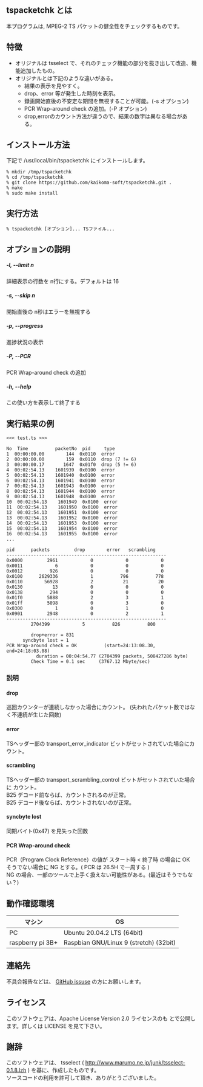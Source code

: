 
## tspacketchk とは

本プログラムは,
MPEG-2 TS パケットの健全性をチェックするものです。

## 特徴

* オリジナルは tsselect で、それのチェック機能の部分を抜き出して改造、機能追加したもの。
* オリジナルとは下記のような違いがある。
    * 結果の表示を見やすく。
    * drop、error 等が発生した時刻を表示。
    * 録画開始直後の不安定な期間を無視することが可能。(-s オプション)
    * PCR Wrap-around check の追加。(-P オプション)
    * drop,errorのカウント方法が違うので、結果の数字は異なる場合がある。


## インストール方法
下記で /usr/local/bin/tspacketchk にインストールします。
   ```
   % mkdir /tmp/tspacketchk
   % cd /tmp/tspacketchk
   % git clone https://github.com/kaikoma-soft/tspacketchk.git .
   % make
   % sudo make install
   ```

## 実行方法

   ```
  % tspacketchk [オプション]... TSファイル...
   ```

## オプションの説明

#####  -l, --limit n
詳細表示の行数を n行にする。デフォルトは 16

#####  -s, --skip n
開始直後の n秒はエラーを無視する

##### -p, --progress
進捗状況の表示

##### -P, --PCR
PCR Wrap-around check の追加

#####  -h, --help
この使い方を表示して終了する

## 実行結果の例

   ```
<<< test.ts >>>

  No  Time          packetNo  pid     type        
   1  00:00:00.00        144  0x0110  error       
   2  00:00:00.00        159  0x0110  drop (7 != 6)
   3  00:00:00.17       1647  0x01f0  drop (5 != 6)
   4  00:02:54.13    1601939  0x0100  error       
   5  00:02:54.13    1601940  0x0100  error       
   6  00:02:54.13    1601941  0x0100  error       
   7  00:02:54.13    1601943  0x0100  error       
   8  00:02:54.13    1601944  0x0100  error       
   9  00:02:54.13    1601948  0x0100  error       
  10  00:02:54.13    1601949  0x0100  error       
  11  00:02:54.13    1601950  0x0100  error       
  12  00:02:54.13    1601951  0x0100  error       
  13  00:02:54.13    1601952  0x0100  error       
  14  00:02:54.13    1601953  0x0100  error       
  15  00:02:54.13    1601954  0x0100  error       
  16  00:02:54.13    1601955  0x0100  error       
...

   pid      packets         drop        error   scrambling
-----------------------------------------------------------
0x0000         2961            0            0            0
0x0011            6            0            0            0
0x0012          926            0            0            0
0x0100      2629336            1          796          778
0x0110        56928            2           21           20
0x0130           13            0            0            0
0x0138          294            0            0            0
0x01f0         5888            2            3            1
0x01ff         5098            0            3            0
0x0300            1            0            1            0
0x0901         2948            0            2            1
-----------------------------------------------------------
            2704399            5          826          800

            drop+error = 831
         syncbyte lost = 1
 PCR Wrap-around check = OK          (start=24:13:08.30, end=24:18:03.08)
              duration = 00:04:54.77 (2704399 packets, 508427286 byte)
            Check Time = 0.1 sec     (3767.12 Mbyte/sec)
   ```

### 説明

#### drop
巡回カウンターが連続しなかった場合にカウント。
(失われたパケット数ではなく不連続が生じた回数)
#### error
TSヘッダー部の transport_error_indicator ビットがセットされていた場合にカウント。
#### scrambling
TSヘッダー部の transport_scrambling_control ビットがセットされていた場合に
カウント。<br>
B25 デコード前ならば、カウントされるのが正常。<br>
B25 デコード後ならば、カウントされないのが正常。

#### syncbyte lost
同期バイト(0x47) を見失った回数

#### PCR Wrap-around check
PCR（Program Clock Reference）の値が スタート時 < 終了時 の場合に OK
<br>
そうでない場合に NG とする。( PCR は 26.5H で一周する )
<br>
NG の場合、一部のツールで上手く扱えない可能性がある。(最近はそうでもない？)



## 動作確認環境


| マシン           | OS                                    |
|------------------|---------------------------------------|
| PC               |    Ubuntu 20.04.2 LTS (64bit)         |
| raspberry pi 3B+ | Raspbian GNU/Linux 9 (stretch) (32bit)|


## 連絡先

不具合報告などは、
[GitHub issuse](https://github.com/kaikoma-soft/tspacketchk/issues)
の方にお願いします。


## ライセンス
このソフトウェアは、Apache License Version 2.0 ライセンスのも
とで公開します。詳しくは LICENSE を見て下さい。


## 謝辞

このソフトウェアは、
 tsselect ( http://www.marumo.ne.jp/junk/tsselect-0.1.8.lzh )
を基に、作成したものです。<br>
ソースコードの利用を許可して頂き、ありがとうございました。
